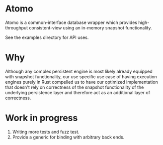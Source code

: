 # Atomo

Atomo is a common-interface database wrapper which provides high-throughput consistent-view using an
in-memory snapshot functionality.

See the examples directory for API uses.

# Why

Although any complex persistent engine is most likely already equipped with snapshot functionality,
our use specific use case of having execution engines purely in Rust compelled us to have our optimized
implementation that doesn't rely on correctness of the snapshot functionality of the underlying persistence
layer and therefore act as an additional layer of correctness.

# Work in progress

1. Writing more tests and fuzz test.
2. Provide a generic for binding with arbitrary back ends.
